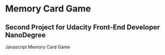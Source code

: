 # Memory Card Game
## Second Project for Udacity Front-End Developer NanoDegree
Javascript Memory Card Game